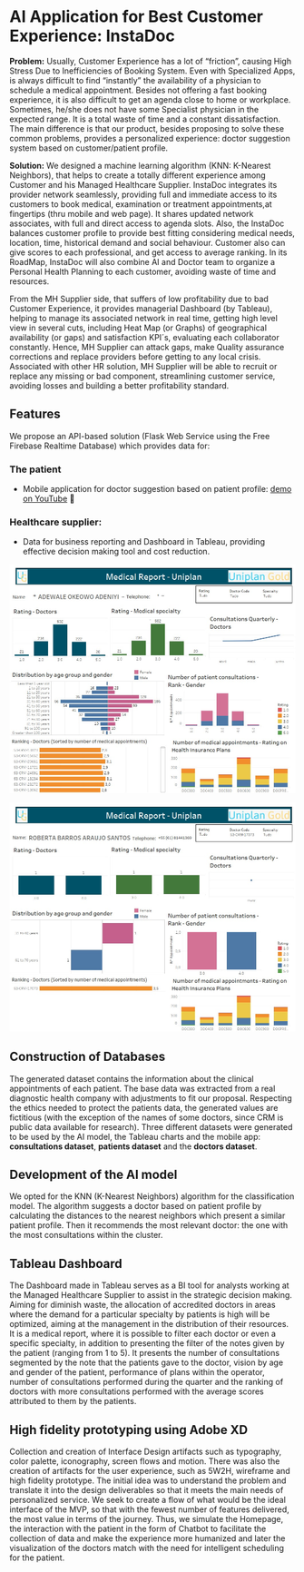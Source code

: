# AI Application for Best Customer Experience: InstaDoc

**Problem:** Usually, Customer Experience has a lot of “friction”, causing High Stress Due to Inefficiencies of Booking System. Even with Specialized Apps, is always difficult to find “instantly” the availability of a physician to schedule a medical appointment. Besides not offering a fast booking experience, it is also difficult to get an agenda close to home or workplace. Sometimes, he/she does not have some Specialist physician in the expected range. It is a total waste of time and a constant dissatisfaction. The main difference is that our product, besides proposing to solve these common problems, provides a personalized experience: doctor suggestion system based on customer/patient profile.

**Solution:** We designed a machine learning algorithm (KNN: K-Nearest Neighbors), that helps to create a totally different experience among Customer and his Managed Healthcare Supplier. InstaDoc integrates its provider network seamlessly, providing full and immediate access to its customers to book medical, examination or treatment appointments,at fingertips (thru mobile and web page). It shares updated network associates, with full and direct access to agenda slots. Also, the InstaDoc balances customer profile to provide best fitting considering medical needs, location, time, historical demand and social behaviour. Customer also can give scores to each professional, and get access to average ranking. In its RoadMap, InstaDoc will also combine AI and Doctor team to organize a Personal Health Planning to each customer, avoiding waste of time and resources.

From the MH Supplier side, that suffers of low profitability due to bad Customer Experience, it provides managerial Dashboard (by Tableau), helping to manage its associated network in real time, getting high level view in several cuts, including Heat Map (or Graphs) of geographical availability (or gaps) and satisfaction KPI´s, evaluating each collaborator constantly. Hence, MH Supplier can attack gaps, make Quality assurance corrections and replace providers before getting to any local crisis. Associated with other HR solution, MH Supplier will be able to recruit or replace any missing or bad component, streamlining customer service, avoiding losses and building a better profitability standard.

## Features

We propose an API-based solution (Flask Web Service using the Free Firebase Realtime Database) which provides data for:

### The patient
- Mobile application for doctor suggestion based on patient profile: [demo on YouTube](https://youtu.be/vrLiuwJX4iM)

### Healthcare supplier:
- Data for business reporting and Dashboard in Tableau, providing effective decision making tool and cost reduction.

![Panel 1](/tableau/tableau-panel1-nofilter.jpeg)

![Panel 2](/tableau/tableau-panel2-filteredbydoctor.jpeg)

## Construction of Databases

The generated dataset contains the information about the clinical appointments of each patient. The base data was extracted from a real diagnostic health company with adjustments to fit our proposal. Respecting the ethics needed to protect the patients data, the generated values are fictitious (with the exception of the names of some doctors, since CRM is public data available for research). Three different datasets were generated to be used by the AI model, the Tableau charts and the mobile app: **consultations dataset**, **patients dataset** and the **doctors dataset**.

## Development of the AI model

We opted for the KNN (K-Nearest Neighbors) algorithm for the classification model. The algorithm suggests a doctor based on patient profile by calculating the distances to the nearest neighbors which present a similar patient profile.
Then it recommends the most relevant doctor: the one with the most consultations within the cluster. 

## Tableau Dashboard

The Dashboard made in Tableau serves as a BI tool for analysts working at the Managed Healthcare Supplier to assist in the strategic decision making. Aiming for diminish waste, the allocation of accredited doctors in areas where the demand for a particular specialty by patients is high will be optimized, aiming at the management in the distribution of their resources. It is a medical report, where it is possible to filter each doctor or even a specific specialty, in addition to presenting the filter of the notes given by the patient (ranging from 1 to 5). It presents the number of consultations segmented by the note that the patients gave to the doctor, vision by age and gender of the patient, performance of plans within the operator, number of consultations performed during the quarter and the ranking of doctors with more consultations performed with the average scores attributed to them by the patients.

## High fidelity prototyping using Adobe XD

Collection and creation of Interface Design artifacts such as typography, color palette, iconography, screen flows and motion. There was also the creation of artifacts for the user experience, such as 5W2H, wireframe and high fidelity prototype. The initial idea was to understand the problem and translate it into the design deliverables so that it meets the main needs of personalized service. We seek to create a flow of what would be the ideal interface of the MVP, so that with the fewest number of features delivered, the most value in terms of the journey. Thus, we simulate the Homepage, the interaction with the patient in the form of Chatbot to facilitate the collection of data and make the experience more humanized and later the visualization of the doctors match with the need for intelligent scheduling for the patient.

